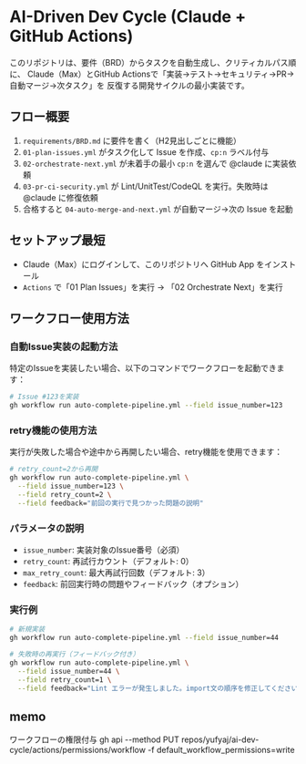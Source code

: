 # AI-Driven Dev Cycle (Claude + GitHub Actions)

このリポジトリは、要件（BRD）からタスクを自動生成し、クリティカルパス順に、
Claude（Max）とGitHub Actionsで「実装→テスト→セキュリティ→PR→自動マージ→次タスク」を
反復する開発サイクルの最小実装です。

## フロー概要
1. `requirements/BRD.md` に要件を書く（H2見出しごとに機能）
2. `01-plan-issues.yml` がタスク化して Issue を作成、`cp:n` ラベル付与
3. `02-orchestrate-next.yml` が未着手の最小 `cp:n` を選んで @claude に実装依頼
4. `03-pr-ci-security.yml` が Lint/UnitTest/CodeQL を実行。失敗時は @claude に修復依頼
5. 合格すると `04-auto-merge-and-next.yml` が自動マージ→次の Issue を起動

## セットアップ最短
- Claude（Max）にログインして、このリポジトリへ GitHub App をインストール
- `Actions` で「01 Plan Issues」を実行 → 「02 Orchestrate Next」を実行

## ワークフロー使用方法

### 自動Issue実装の起動方法
特定のIssueを実装したい場合、以下のコマンドでワークフローを起動できます：

```bash
# Issue #123を実装
gh workflow run auto-complete-pipeline.yml --field issue_number=123
```

### retry機能の使用方法
実行が失敗した場合や途中から再開したい場合、retry機能を使用できます：

```bash
# retry_count=2から再開
gh workflow run auto-complete-pipeline.yml \
  --field issue_number=123 \
  --field retry_count=2 \
  --field feedback="前回の実行で見つかった問題の説明"
```

### パラメータの説明
- `issue_number`: 実装対象のIssue番号（必須）
- `retry_count`: 再試行カウント（デフォルト: 0）
- `max_retry_count`: 最大再試行回数（デフォルト: 3）
- `feedback`: 前回実行時の問題やフィードバック（オプション）

### 実行例
```bash
# 新規実装
gh workflow run auto-complete-pipeline.yml --field issue_number=44

# 失敗時の再実行（フィードバック付き）
gh workflow run auto-complete-pipeline.yml \
  --field issue_number=44 \
  --field retry_count=1 \
  --field feedback="Lint エラーが発生しました。import文の順序を修正してください"
```

## memo
ワークフローの権限付与
gh api --method PUT repos/yufyaj/ai-dev-cycle/actions/permissions/workflow -f default_workflow_permissions=write